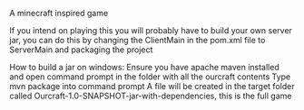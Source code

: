 A minecraft inspired game

If you intend on playing this you will probably have to build your own server jar, you can do this by changing the ClientMain in the pom.xml file to ServerMain and packaging the project
  
How to build a jar on windows:
Ensure you have apache maven installed and open command prompt in the folder with all the ourcraft contents
Type mvn package into command prompt
A file will be created in the target folder called Ourcraft-1.0-SNAPSHOT-jar-with-dependencies, this is the full game